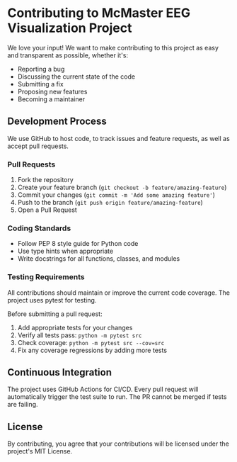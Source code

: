 # Contributing to McMaster EEG Visualization Project

We love your input! We want to make contributing to this project as easy and transparent as possible, whether it's:

- Reporting a bug
- Discussing the current state of the code
- Submitting a fix
- Proposing new features
- Becoming a maintainer

## Development Process

We use GitHub to host code, to track issues and feature requests, as well as accept pull requests.

### Pull Requests

1. Fork the repository
2. Create your feature branch (`git checkout -b feature/amazing-feature`)
3. Commit your changes (`git commit -m 'Add some amazing feature'`)
4. Push to the branch (`git push origin feature/amazing-feature`)
5. Open a Pull Request

### Coding Standards

- Follow PEP 8 style guide for Python code
- Use type hints when appropriate
- Write docstrings for all functions, classes, and modules

### Testing Requirements

All contributions should maintain or improve the current code coverage. The project uses pytest for testing.

Before submitting a pull request:

1. Add appropriate tests for your changes
2. Verify all tests pass: `python -m pytest src`
3. Check coverage: `python -m pytest src --cov=src`
4. Fix any coverage regressions by adding more tests

## Continuous Integration

The project uses GitHub Actions for CI/CD. Every pull request will automatically trigger the test suite to run. The PR cannot be merged if tests are failing.

## License

By contributing, you agree that your contributions will be licensed under the project's MIT License.